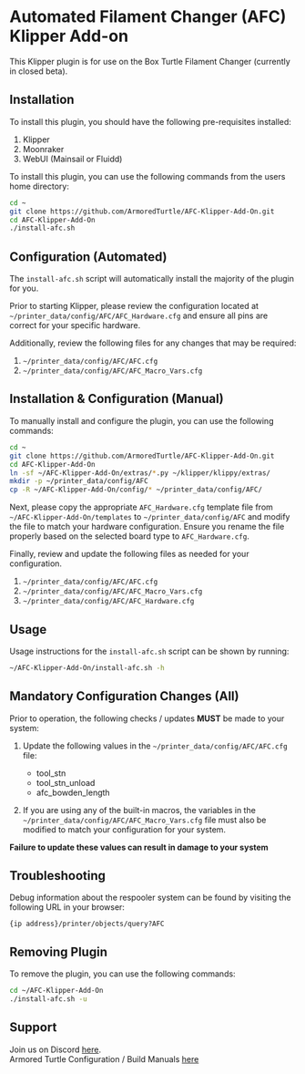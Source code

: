 # Automated Filament Changer (AFC) Klipper Add-on

This Klipper plugin is for use on the Box Turtle Filament Changer (currently in closed beta). 

## Installation

To install this plugin, you should have the following pre-requisites installed:

  1) Klipper
  2) Moonraker
  3) WebUI (Mainsail or Fluidd) 

To install this plugin, you can use the following commands from the users home directory:

```bash
cd ~
git clone https://github.com/ArmoredTurtle/AFC-Klipper-Add-On.git
cd AFC-Klipper-Add-On
./install-afc.sh
```

## Configuration (Automated)

The `install-afc.sh` script will automatically install the majority of the plugin for you. 

Prior to starting Klipper, please review the configuration located at `~/printer_data/config/AFC/AFC_Hardware.cfg` and ensure all pins are correct for your specific hardware.

Additionally, review the following files for any changes that may be required:

  1) `~/printer_data/config/AFC/AFC.cfg`
  2) `~/printer_data/config/AFC/AFC_Macro_Vars.cfg`

## Installation & Configuration (Manual)

To manually install and configure the plugin, you can use the following commands:

```bash
cd ~
git clone https://github.com/ArmoredTurtle/AFC-Klipper-Add-On.git
cd AFC-Klipper-Add-On
ln -sf ~/AFC-Klipper-Add-On/extras/*.py ~/klipper/klippy/extras/
mkdir -p ~/printer_data/config/AFC
cp -R ~/AFC-Klipper-Add-On/config/* ~/printer_data/config/AFC/
```

Next, please copy the appropriate `AFC_Hardware.cfg` template file from `~/AFC-Klipper-Add-On/templates` to `~/printer_data/config/AFC` 
and modify the file to match your hardware configuration. Ensure you rename the file properly based on the selected board type to `AFC_Hardware.cfg`.

Finally, review and update the following files as needed for your configuration.

  1) `~/printer_data/config/AFC/AFC.cfg`
  2) `~/printer_data/config/AFC/AFC_Macro_Vars.cfg`
  3) `~/printer_data/config/AFC/AFC_Hardware.cfg`

## Usage

Usage instructions for the `install-afc.sh` script can be shown by running:
```bash
~/AFC-Klipper-Add-On/install-afc.sh -h
```

## Mandatory Configuration Changes (All)

Prior to operation, the following checks / updates **MUST** be made to your system:

1) Update the following values in the `~/printer_data/config/AFC/AFC.cfg` file:

   - tool_stn
   - tool_stn_unload
   - afc_bowden_length

2) If you are using any of the built-in macros, the variables in the `~/printer_data/config/AFC/AFC_Macro_Vars.cfg` file
must also be modified to match your configuration for your system. 

**Failure to update these values can result in damage to your system**


## Troubleshooting

Debug information about the respooler system can be found by visiting the following URL in your browser:

`{ip address}/printer/objects/query?AFC`


## Removing Plugin

To remove the plugin, you can use the following commands:

```bash
cd ~/AFC-Klipper-Add-On
./install-afc.sh -u
```

## Support

Join us on Discord [here](https://www.youtube.com/redirect?event=video_description&redir_token=QUFFLUhqbk9nSWh2YlRNR3hRYUlEdkVEeVV5VTNUNEo3QXxBQ3Jtc0trYjUtazZiVlZYM1Q4eFhlby05bGJodjFlMVRMOUwwa2NhSGdYMWptSXN0ZW45Y1hKR0dyc0Zmc3QtTlo3Yk5RM2RrcGNDU2tCXzVDa2FNSzlDam4tN3NGZEpSSEF3YUtBUXNya1h0TDhmampkeWEwOA&q=https%3A%2F%2Fdiscord.gg%2FXq9Y3CjYbd&v=sNd2FQ8EbhI).  
Armored Turtle Configuration / Build Manuals [here](https://www.armoredturtle.xyz/)


